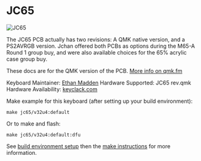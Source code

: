 JC65
===

![JC65](https://i.imgur.com/I4hCyBI.jpg)

The JC65 PCB actually has two revisions: A QMK native version, and a PS2AVRGB version. Jchan offered both PCBs as options during the M65-A Round 1 group buy, and were also available choices for the 65% acrylic case group buy.

These docs are for the QMK version of the PCB. [More info on qmk.fm](http://qmk.fm/planck/)

Keyboard Maintainer: [Ethan Madden](https://github.com/jetpacktuxedo)
Hardware Supported: JC65 rev.qmk
Hardware Availability: [keyclack.com](https://keyclack.com/)

Make example for this keyboard (after setting up your build environment):

    make jc65/v32u4:default

Or to make and flash:

    make jc65/v32u4:default:dfu

See [build environment setup](https://docs.qmk.fm/build_environment_setup.html) then the [make instructions](https://docs.qmk.fm/make_instructions.html) for more information.
